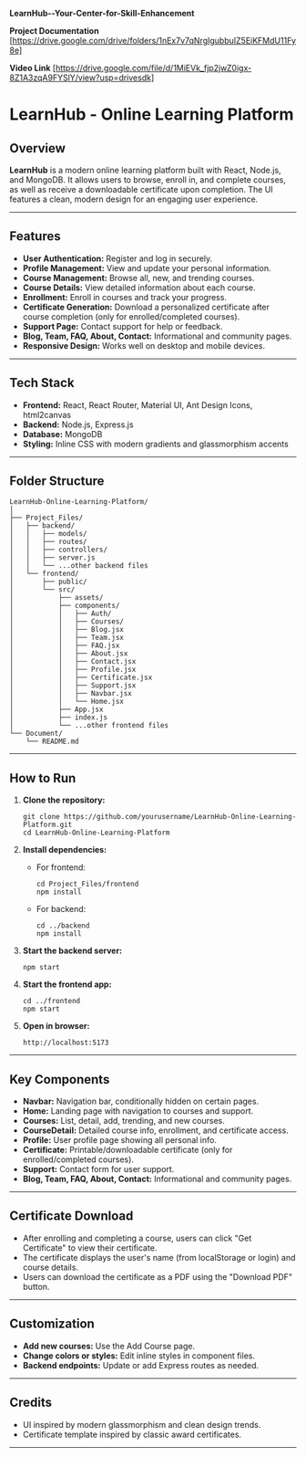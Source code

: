 **LearnHub--Your-Center-for-Skill-Enhancement**

**Project Documentation**
[https://drive.google.com/drive/folders/1nEx7v7qNrgIgubbuIZ5EiKFMdU11Fy8e]

**Video Link**
[https://drive.google.com/file/d/1MiEVk_fjp2jwZ0igx-8Z1A3zqA9FYSlY/view?usp=drivesdk]
# LearnHub - Online Learning Platform

## Overview

**LearnHub** is a modern online learning platform built with React, Node.js, and MongoDB. It allows users to browse, enroll in, and complete courses, as well as receive a downloadable certificate upon completion. The UI features a clean, modern design for an engaging user experience.

---

## Features

- **User Authentication:** Register and log in securely.
- **Profile Management:** View and update your personal information.
- **Course Management:** Browse all, new, and trending courses.
- **Course Details:** View detailed information about each course.
- **Enrollment:** Enroll in courses and track your progress.
- **Certificate Generation:** Download a personalized certificate after course completion (only for enrolled/completed courses).
- **Support Page:** Contact support for help or feedback.
- **Blog, Team, FAQ, About, Contact:** Informational and community pages.
- **Responsive Design:** Works well on desktop and mobile devices.

---

## Tech Stack

- **Frontend:** React, React Router, Material UI, Ant Design Icons, html2canvas
- **Backend:** Node.js, Express.js
- **Database:** MongoDB
- **Styling:** Inline CSS with modern gradients and glassmorphism accents

---

## Folder Structure

```
LearnHub-Online-Learning-Platform/
│
├── Project_Files/
│   ├── backend/
│   │   ├── models/
│   │   ├── routes/
│   │   ├── controllers/
│   │   ├── server.js
│   │   └── ...other backend files
│   └── frontend/
│       ├── public/
│       └── src/
│           ├── assets/
│           ├── components/
│           │   ├── Auth/
│           │   ├── Courses/
│           │   ├── Blog.jsx
│           │   ├── Team.jsx
│           │   ├── FAQ.jsx
│           │   ├── About.jsx
│           │   ├── Contact.jsx
│           │   ├── Profile.jsx
│           │   ├── Certificate.jsx
│           │   ├── Support.jsx
│           │   ├── Navbar.jsx
│           │   └── Home.jsx
│           ├── App.jsx
│           ├── index.js
│           └── ...other frontend files
└── Document/
    └── README.md
```

---

## How to Run

1. **Clone the repository:**
   ```
   git clone https://github.com/yourusername/LearnHub-Online-Learning-Platform.git
   cd LearnHub-Online-Learning-Platform
   ```

2. **Install dependencies:**
   - For frontend:
     ```
     cd Project_Files/frontend
     npm install
     ```
   - For backend:
     ```
     cd ../backend
     npm install
     ```

3. **Start the backend server:**
   ```
   npm start
   ```

4. **Start the frontend app:**
   ```
   cd ../frontend
   npm start
   ```

5. **Open in browser:**
   ```
   http://localhost:5173
   ```

---

## Key Components

- **Navbar:** Navigation bar, conditionally hidden on certain pages.
- **Home:** Landing page with navigation to courses and support.
- **Courses:** List, detail, add, trending, and new courses.
- **CourseDetail:** Detailed course info, enrollment, and certificate access.
- **Profile:** User profile page showing all personal info.
- **Certificate:** Printable/downloadable certificate (only for enrolled/completed courses).
- **Support:** Contact form for user support.
- **Blog, Team, FAQ, About, Contact:** Informational and community pages.

---

## Certificate Download

- After enrolling and completing a course, users can click "Get Certificate" to view their certificate.
- The certificate displays the user's name (from localStorage or login) and course details.
- Users can download the certificate as a PDF using the "Download PDF" button.

---

## Customization

- **Add new courses:** Use the Add Course page.
- **Change colors or styles:** Edit inline styles in component files.
- **Backend endpoints:** Update or add Express routes as needed.

---

## Credits

- UI inspired by modern glassmorphism and clean design trends.
- Certificate template inspired by classic award certificates.

---
